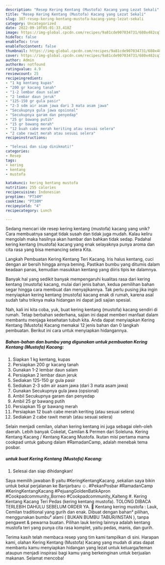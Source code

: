 ```yaml
---
description: "Resep Kering Kentang (Mustofa) Kacang yang Lezat Sekali"
title: "Resep Kering Kentang (Mustofa) Kacang yang Lezat Sekali"
slug: 307-resep-kering-kentang-mustofa-kacang-yang-lezat-sekali
category: Uncategorized
date: 2022-09-10T05:01:33.418Z
image: https://img-global.cpcdn.com/recipes/9a81cde907034731/680x482cq70/kering-kentang-mustofa-kacang-foto-resep-utama.jpg
hideToc: false
enableToc: true
enableTocContent: false
thumbnail: https://img-global.cpcdn.com/recipes/9a81cde907034731/680x482cq70/kering-kentang-mustofa-kacang-foto-resep-utama.jpg
cover: https://img-global.cpcdn.com/recipes/9a81cde907034731/680x482cq70/kering-kentang-mustofa-kacang-foto-resep-utama.jpg
author: Admin
authorAv: notfound
ratingvalue: 4.9
reviewcount: 25
recipeingredient:
- "1 kg kentang kupas"
- "200 gr kacang tanah"
- "1-2 lembar daun salam"
- "2 lembar daun jeruk"
- "125-150 gr gula pasir"
- "2-3 sdm air asam jawa dari 3 mata asam jawa"
- "Secukupnya gula jawa opsional"
- "Secukupnya garam dan penyedap"
- "25 gr bawang putih"
- "15 gr bawang merah"
- "12 buah cabe merah keriting atau sesuai selera"
- "2 cabe rawit merah atau sesuai selera"
recipeinstructions:

- "Selesai dan siap dinikmati!"
categories:
- Resep
tags:
- kering
- kentang
- mustofa

katakunci: kering kentang mustofa 
nutrition: 255 calories
recipecuisine: Indonesian
preptime: "PT34M"
cooktime: "PT38M"
recipeyield: "4"
recipecategory: Lunch

---
```





Sedang mencari ide resep kering kentang (mustofa) kacang yang unik? Cara membuatnya sangat tidak susah dan tidak juga mudah. Kalau keliru mengolah maka hasilnya akan hambar dan bahkan tidak sedap. Padahal kering kentang (mustofa) kacang yang enak selayaknya punya aroma dan cita rasa yang bisa memancing selera Kita.





Langkah Pembuatan Kering Kentang Teri Kacang. Iris halus kentang, cuci dengan air bersih hingga airnya bening. Pastikan bumbu yang ditumis dalam keadaan panas, kemudian masukkan kentang yang diiris tipis ke dalamnya.

Banyak hal yang sedikit banyak mempengaruhi kualitas rasa dari kering kentang (mustofa) kacang, mulai dari jenis bahan, kedua pemilihan bahan segar hingga cara membuat dan menyajikannya. Tak perlu pusing jika ingin menyiapkan kering kentang (mustofa) kacang enak di rumah, karena asal sudah tahu triknya maka hidangan ini dapat jadi sajian spesial.






Nah, kali ini kita coba, yuk, buat kering kentang (mustofa) kacang sendiri di rumah. Tetap berbahan sederhana, sajian ini dapat memberi manfaat dalam membantu menjaga kesehatan tubuh kita. Anda dapat menyiapkan Kering Kentang (Mustofa) Kacang memakai 12 jenis bahan dan 0 langkah pembuatan. Berikut ini cara untuk menyiapkan hidangannya.

<!--inarticleads1-->

##### Bahan-bahan dan bumbu yang digunakan untuk pembuatan Kering Kentang (Mustofa) Kacang:

1. Siapkan 1 kg kentang, kupas
1. Persiapkan 200 gr kacang tanah
1. Gunakan 1-2 lembar daun salam
1. Persiapkan 2 lembar daun jeruk
1. Sediakan 125-150 gr gula pasir
1. Sediakan 2-3 sdm air asam jawa (dari 3 mata asam jawa)
1. Gunakan Secukupnya gula jawa (opsional)
1. Ambil Secukupnya garam dan penyedap
1. Ambil 25 gr bawang putih
1. Persiapkan 15 gr bawang merah
1. Persiapkan 12 buah cabe merah keriting (atau sesuai selera)
1. Sediakan 2 cabe rawit merah (atau sesuai selera)


Selain menjadi cemilan, olahan kering kentang ini juga sebagai oleh-oleh daerah. Lebih banyak Cokelat, Camilan &amp; Permen dari Soleluna. Kering Kentang Kacang / Kentang Kacang Mustofa. Ikutan misi pertama mama cookpad untuk gabung dalam #RamadanCamp, adalah menebak tema posbar. 

<!--inarticleads2-->

#####  untuk buat Kering Kentang (Mustofa) Kacang:


1. Selesai dan siap dihidangkan!

Saya memilih jawaban B yaitu #KeringKentangKacang ,sekalian saya bikin untuk bekal perjalanan ke Banjarbaru ☺️. #PekanPosbar #RamadanCamp #KeringKentangKacang #PejuangGoldenBatikApron #Cookpadcommunity_Borneo #Cookpadcommunity_Kalteng #. Kering Kentang Kacang Teri Pedas (kering kentang mustofa). TOLONG DIBACA TERLEBIH DAHULU SEBELUM ORDER YA. 🙏 Kentang kering mustofa : Lauk, Cemilan traditional yang gurih dan enak. Dibuat dengan bahan² pilihan, menggunakan bumbu² alami ( BUKAN BUMBU TABUR/INSTAN ), tanpa pengawet &amp; pewarna buatan. Pilihan lauk kering lainnya adalah kentang mustofa teri yang punya cita rasa komplet, yaitu pedas, manis, dan gurih. 

Terima kasih telah membaca resep yang tim kami tampilkan di sini. Harapan kami, olahan Kering Kentang (Mustofa) Kacang yang mudah di atas dapat membantu kamu menyiapkan hidangan yang lezat untuk keluarga/teman ataupun menjadi inspirasi bagi kamu yang berkeinginan untuk berjualan makanan. Selamat mencoba!
